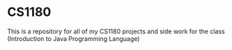 # CS1180
This is a repository for all of my CS1180 projects and side work for the class (Introduction to Java Programming Language)
